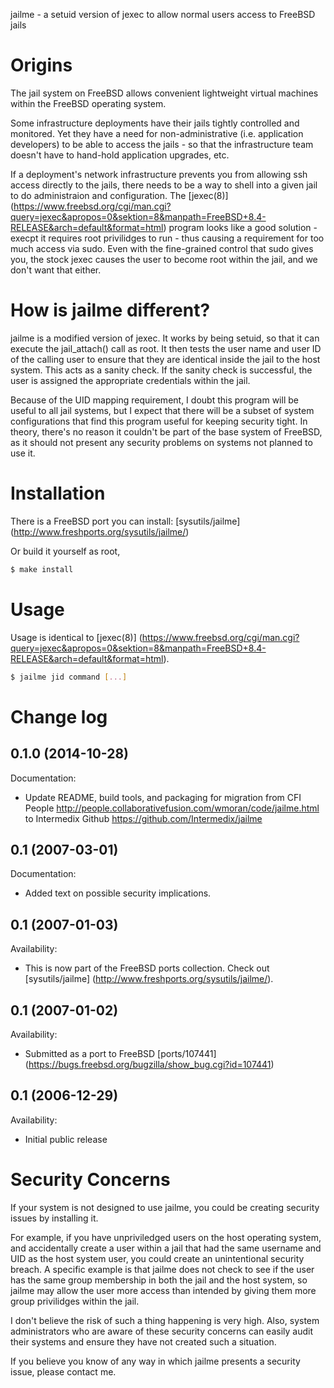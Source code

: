 jailme - a setuid version of jexec to allow normal users access to FreeBSD jails


# Origins

The jail system on FreeBSD allows convenient lightweight virtual machines within the FreeBSD operating system.

Some infrastructure deployments have their jails tightly controlled and monitored. Yet they have a need for non-administrative (i.e. application developers) to be able to access the jails - so that the infrastructure team doesn't have to hand-hold application upgrades, etc.

If a deployment's network infrastructure prevents you from allowing ssh access directly to the jails, there needs to be a way to shell into a given jail to do administraion and configuration. The [jexec(8)] (https://www.freebsd.org/cgi/man.cgi?query=jexec&apropos=0&sektion=8&manpath=FreeBSD+8.4-RELEASE&arch=default&format=html) program looks like a good solution - execpt it requires root privilidges to run - thus causing a requirement for too much access via sudo. Even with the fine-grained control that sudo gives you, the stock jexec causes the user to become root within the jail, and we don't want that either.


# How is jailme different?

jailme is a modified version of jexec. It works by being setuid, so that it can execute the jail_attach() call as root. It then tests the user name and user ID of the calling user to ensure that they are identical inside the jail to the host system. This acts as a sanity check. If the sanity check is successful, the user is assigned the appropriate credentials within the jail.

Because of the UID mapping requirement, I doubt this program will be useful to all jail systems, but I expect that there will be a subset of system configurations that find this program useful for keeping security tight. In theory, there's no reason it couldn't be part of the base system of FreeBSD, as it should not present any security problems on systems not planned to use it.


# Installation

There is a FreeBSD port you can install: [sysutils/jailme] (http://www.freshports.org/sysutils/jailme/)

Or build it yourself as root,

```bash
$ make install
```


# Usage

Usage is identical to [jexec(8)] (https://www.freebsd.org/cgi/man.cgi?query=jexec&apropos=0&sektion=8&manpath=FreeBSD+8.4-RELEASE&arch=default&format=html).

```bash
$ jailme jid command [...]
```


# Change log

## 0.1.0 (2014-10-28)

Documentation:
 - Update README, build tools, and packaging for migration from CFI People http://people.collaborativefusion.com/wmoran/code/jailme.html to Intermedix Github https://github.com/Intermedix/jailme

## 0.1 (2007-03-01)

Documentation:
 - Added text on possible security implications.

## 0.1 (2007-01-03)

Availability:
 - This is now part of the FreeBSD ports collection. Check out [sysutils/jailme] (http://www.freshports.org/sysutils/jailme/).

## 0.1 (2007-01-02)

Availability:
 - Submitted as a port to FreeBSD [ports/107441] (https://bugs.freebsd.org/bugzilla/show_bug.cgi?id=107441)

## 0.1 (2006-12-29)

Availability:
 - Initial public release 


# Security Concerns

If your system is not designed to use jailme, you could be creating security issues by installing it.

For example, if you have unpriviledged users on the host operating system, and accidentally create a user within a jail that had the same username and UID as the host system user, you could create an unintentional security breach. A specific example is that jailme does not check to see if the user has the same group membership in both the jail and the host system, so jailme may allow the user more access than intended by giving them more group privilidges within the jail.

I don't believe the risk of such a thing happening is very high. Also, system administrators who are aware of these security concerns can easily audit their systems and ensure they have not created such a situation.

If you believe you know of any way in which jailme presents a security issue, please contact me.
